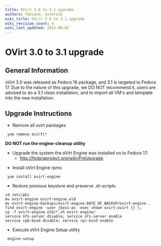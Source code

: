 ```yaml
---
title: OVirt 3.0 to 3.1 upgrade
authors: fabiand, oschreib
wiki_title: OVirt 3.0 to 3.1 upgrade
wiki_revision_count: 4
wiki_last_updated: 2012-08-02
---
```


# OVirt 3.0 to 3.1 upgrade

## General Information

oVirt 3.0 was released as Fedora 16 package, and 3.1 is targeted to Fedora 17. Due to the nature of this upgrade, we DO NOT recommend it, users are advised to do a 3.1 clean installation, and to import all VM's and template into the new installation.

## Upgrade Instructions

*   Remove all ovirt packages

<!-- -->

     yum remove ovirt\* 

**DO NOT run the engine-cleanup utility**

*   Upgrade the system the oVirt Engine was installed on to Fedora 17:
    -   <http://fedoraproject.org/wiki/PreUpgrade>

<!-- -->

*   Install oVirt Engine rpms

<!-- -->

     yum install ovirt-engine 

*   Restore previous keystore and preserve .sh scripts

<!-- -->

    cd /etc/pki
    mv ovirt-engine ovirt-engine.old
    mv ovirt-engine-backups/ovirt-engine-DATE_OF_BACKUP/ovirt-engine .
    find ovirt-engine -user jboss-as -exec chown ovirt:ovirt {} \;
    cp -f ovirt-engine.old/*.sh ovirt-engine/
    service nfs-server disable; service nfs-server enable
    service rpb-bind disable; service rpc-bind enable

*   Execute oVirt Engine Setup utility

<!-- -->

     engine-setup
